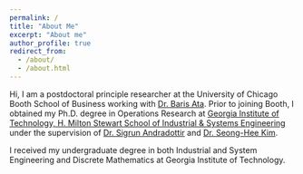 ```yaml
---
permalink: /
title: "About Me"
excerpt: "About me"
author_profile: true
redirect_from: 
  - /about/
  - /about.html
---
```


Hi, I am a postdoctoral principle researcher at the University of Chicago Booth School of Business working with [Dr. Baris Ata](https://www.chicagobooth.edu/faculty/directory/a/baris-ata). Prior to joining Booth, I obtained my Ph.D. degree in Operations Research at [Georgia Institute of Technology, H. Milton Stewart School of Industrial & Systems Engineering](https://www.isye.gatech.edu) under the supervision of [Dr. Sigrun Andradottir](https://www.isye.gatech.edu/users/sigrun-andradottir) and [Dr. Seong-Hee Kim](https://www.isye.gatech.edu/users/seong-hee-kim). 

I received my undergraduate degree in both Industrial and System Engineering and Discrete Mathematics at Georgia Institute of Technology. 





